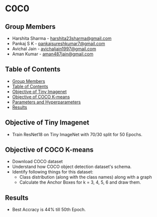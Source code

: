 # C0C0

## Group Members
- Harshita Sharma - harshita23sharma@gmail.com
- Pankaj S K - pankajsureshkumar7@gmail.com
- Avichal Jain - avichaljain1997@gmail.com
- Aman Kumar - aman487jain@gmail.com

## Table of Contents
- [Group Members](https://github.com/amanjain487/tsai-eva6/blob/main/Assignments/S10/README.md#group-members)
- [Table of Contents](https://github.com/amanjain487/tsai-eva6/blob/main/Assignments/S10/README.md#table-of-contents)
- [Objective of Tiny Imagenet](https://github.com/amanjain487/tsai-eva6/blob/main/Assignments/S10/README.md#objective-of-tiny-imagenet)
- [Objective of COCO K-means](https://github.com/amanjain487/tsai-eva6/blob/main/Assignments/S10/README.md#objective-of-coco-k-means)
- [Parameters and Hyperparameters](https://github.com/amanjain487/tsai-eva6/blob/main/Assignments/S10/README.md#parameters-and-hyperparameters)
- [Results](https://github.com/amanjain487/tsai-eva6/blob/main/Assignments/S10/README.md#results)

## Objective of Tiny Imagenet
- Train ResNet18 on Tiny ImageNet with 70/30 split for 50 Epochs.

## Objective of COCO K-means
- Download COCO dataset
- Understand how COCO object detection dataset's schema.
- Identify following things for this dataset:
  - Class distribution (along with the class names) along with a graph
  - Calculate the Anchor Boxes for k = 3, 4, 5, 6 and draw them.

## Results
- Best Accracy is 44% till 50th Epoch.

